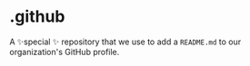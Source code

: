 # .github
A ✨special ✨ repository that we use to add a `README.md` to our organization's GitHub profile.
